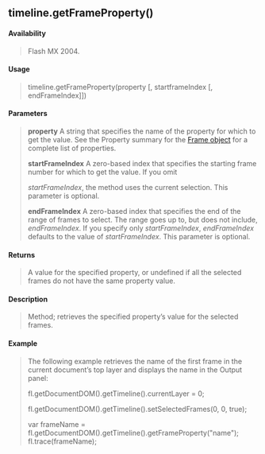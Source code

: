 ## timeline.getFrameProperty()

#### Availability

> Flash MX 2004.

#### Usage

> timeline.getFrameProperty(property \[, startframeIndex \[, endFrameIndex\]\])

#### Parameters

> **property** A string that specifies the name of the property for which to get the value. See the Property summary for the [Frame object](#_bookmark595) for a complete list of properties.
>
> **startFrameIndex** A zero-based index that specifies the starting frame number for which to get the value. If you omit
>
> *startFrameIndex*, the method uses the current selection. This parameter is optional.
>
> **endFrameIndex** A zero-based index that specifies the end of the range of frames to select. The range goes up to, but does not include, *endFrameIndex*. If you specify only *startFrameIndex*, *endFrameIndex* defaults to the value of *startFrameIndex*. This parameter is optional.

#### Returns

> A value for the specified property, or undefined if all the selected frames do not have the same property value.

#### Description

> Method; retrieves the specified property’s value for the selected frames.

#### Example

> The following example retrieves the name of the first frame in the current document’s top layer and displays the name in the Output panel:
>
> fl.getDocumentDOM().getTimeline().currentLayer = 0;
>
> fl.getDocumentDOM().getTimeline().setSelectedFrames(0, 0, true);
>
> var frameName = fl.getDocumentDOM().getTimeline().getFrameProperty("name"); fl.trace(frameName);
